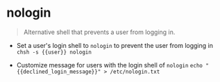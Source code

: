 # nologin
> Alternative shell that prevents a user from logging in.

- Set a user's login shell to `nologin` to prevent the user from logging in
`chsh -s {{user}} nologin`

- Customize message for users with the login shell of `nologin`
`echo "{{declined_login_message}}" > /etc/nologin.txt`
